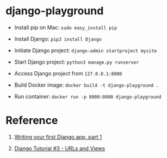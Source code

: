 # django-playground

- Install pip on Mac: `sudo easy_install pip`

- Install Django: `pip3 install Django`

- Initiate Django project: `django-admin startproject mysite`

- Start Django project: `python3 manage.py runserver`

- Access Django project from `127.0.0.1:8000`

- Build Docker image: `docker build -t django-playground .`

- Run container: `docker run -p 8000:8000 django-playground`


# Reference

1. [Writing your first Django app, part 1](https://docs.djangoproject.com/en/2.1/intro/tutorial01/)

2. [Django Tutorial #3 - URLs and Views](https://www.youtube.com/watch?v=TblSa29DX6I)
